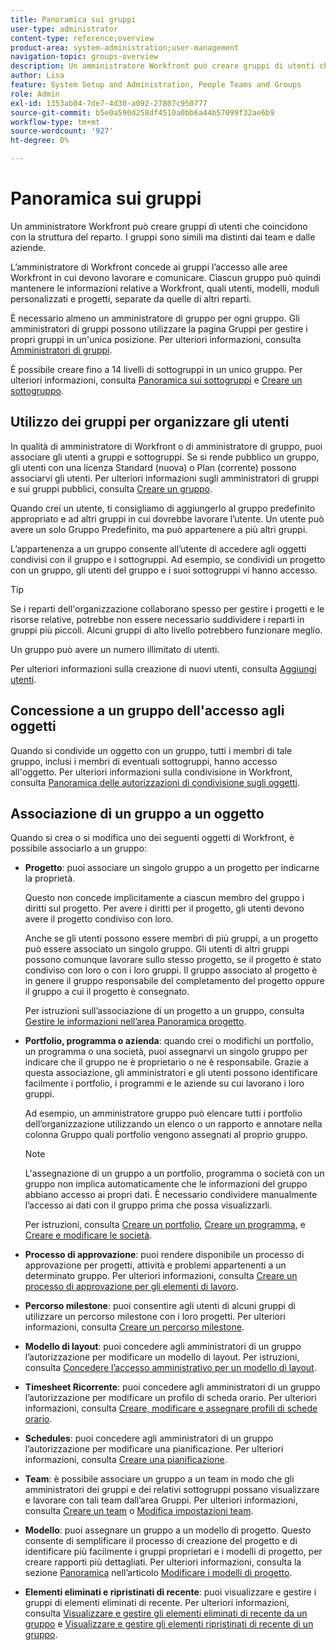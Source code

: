 ```yaml
---
title: Panoramica sui gruppi
user-type: administrator
content-type: reference;overview
product-area: system-administration;user-management
navigation-topic: groups-overview
description: Un amministratore Workfront può creare gruppi di utenti che coincidono con la struttura del reparto. I gruppi sono simili ma distinti dai team e dalle aziende.
author: Lisa
feature: System Setup and Administration, People Teams and Groups
role: Admin
exl-id: 1353ab04-7de7-4d30-a092-27807c950777
source-git-commit: b5e0a590d258df4510a0bb6a44b57099f32ae6b9
workflow-type: tm+mt
source-wordcount: '927'
ht-degree: 0%

---
```


# Panoramica sui gruppi

<!-- Audited: 01/2024 -->

Un amministratore Workfront può creare gruppi di utenti che coincidono con la struttura del reparto. I gruppi sono simili ma distinti dai team e dalle aziende.

L’amministratore di Workfront concede ai gruppi l’accesso alle aree Workfront in cui devono lavorare e comunicare. Ciascun gruppo può quindi mantenere le informazioni relative a Workfront, quali utenti, modelli, moduli personalizzati e progetti, separate da quelle di altri reparti.

È necessario almeno un amministratore di gruppo per ogni gruppo. Gli amministratori di gruppi possono utilizzare la pagina Gruppi per gestire i propri gruppi in un&#39;unica posizione. Per ulteriori informazioni, consulta [Amministratori di gruppi](../../../administration-and-setup/manage-groups/group-roles/group-administrators.md).

È possibile creare fino a 14 livelli di sottogruppi in un unico gruppo. Per ulteriori informazioni, consulta [Panoramica sui sottogruppi](../../../administration-and-setup/manage-groups/groups-overview/subgroups.md) e [Creare un sottogruppo](../../../administration-and-setup/manage-groups/create-and-manage-subgroups/create-a-subgroup.md).

## Utilizzo dei gruppi per organizzare gli utenti

In qualità di amministratore di Workfront o di amministratore di gruppo, puoi associare gli utenti a gruppi e sottogruppi. Se si rende pubblico un gruppo, gli utenti con una licenza Standard (nuova) o Plan (corrente) possono associarvi gli utenti. Per ulteriori informazioni sugli amministratori di gruppi e sui gruppi pubblici, consulta [Creare un gruppo](../../../administration-and-setup/manage-groups/create-and-manage-groups/create-a-group.md).

Quando crei un utente, ti consigliamo di aggiungerlo al gruppo predefinito appropriato e ad altri gruppi in cui dovrebbe lavorare l’utente. Un utente può avere un solo Gruppo Predefinito, ma può appartenere a più altri gruppi.

L’appartenenza a un gruppo consente all’utente di accedere agli oggetti condivisi con il gruppo e i sottogruppi. Ad esempio, se condividi un progetto con un gruppo, gli utenti del gruppo e i suoi sottogruppi vi hanno accesso.

>[!TIP]
>
>Se i reparti dell&#39;organizzazione collaborano spesso per gestire i progetti e le risorse relative, potrebbe non essere necessario suddividere i reparti in gruppi più piccoli. Alcuni gruppi di alto livello potrebbero funzionare meglio.

Un gruppo può avere un numero illimitato di utenti.

Per ulteriori informazioni sulla creazione di nuovi utenti, consulta [Aggiungi utenti](../../../administration-and-setup/add-users/add-users.md).

## Concessione a un gruppo dell&#39;accesso agli oggetti

Quando si condivide un oggetto con un gruppo, tutti i membri di tale gruppo, inclusi i membri di eventuali sottogruppi, hanno accesso all&#39;oggetto. Per ulteriori informazioni sulla condivisione in Workfront, consulta [Panoramica delle autorizzazioni di condivisione sugli oggetti](../../../workfront-basics/grant-and-request-access-to-objects/sharing-permissions-on-objects-overview.md).

## Associazione di un gruppo a un oggetto

Quando si crea o si modifica uno dei seguenti oggetti di Workfront, è possibile associarlo a un gruppo:

* **Progetto**: puoi associare un singolo gruppo a un progetto per indicarne la proprietà.

  Questo non concede implicitamente a ciascun membro del gruppo i diritti sul progetto. Per avere i diritti per il progetto, gli utenti devono avere il progetto condiviso con loro.

  Anche se gli utenti possono essere membri di più gruppi, a un progetto può essere associato un singolo gruppo. Gli utenti di altri gruppi possono comunque lavorare sullo stesso progetto, se il progetto è stato condiviso con loro o con i loro gruppi. Il gruppo associato al progetto è in genere il gruppo responsabile del completamento del progetto oppure il gruppo a cui il progetto è consegnato.

  Per istruzioni sull’associazione di un progetto a un gruppo, consulta [Gestire le informazioni nell’area Panoramica progetto](../../../manage-work/projects/manage-projects/understand-project-overview-area.md).

* **Portfolio, programma o azienda**: quando crei o modifichi un portfolio, un programma o una società, puoi assegnarvi un singolo gruppo per indicare che il gruppo ne è proprietario o ne è responsabile. Grazie a questa associazione, gli amministratori e gli utenti possono identificare facilmente i portfolio, i programmi e le aziende su cui lavorano i loro gruppi.

  Ad esempio, un amministratore gruppo può elencare tutti i portfolio dell’organizzazione utilizzando un elenco o un rapporto e annotare nella colonna Gruppo quali portfolio vengono assegnati al proprio gruppo.

  >[!NOTE]
  >
  >L&#39;assegnazione di un gruppo a un portfolio, programma o società con un gruppo non implica automaticamente che le informazioni del gruppo abbiano accesso ai propri dati. È necessario condividere manualmente l’accesso ai dati con il gruppo prima che possa visualizzarli.

  Per istruzioni, consulta [Creare un portfolio](../../../manage-work/portfolios/create-and-manage-portfolios/create-portfolios.md), [Creare un programma](../../../manage-work/portfolios/create-and-manage-programs/create-program.md), e [Creare e modificare le società](../../../administration-and-setup/set-up-workfront/organizational-setup/create-and-edit-companies.md).

* **Processo di approvazione**: puoi rendere disponibile un processo di approvazione per progetti, attività e problemi appartenenti a un determinato gruppo. Per ulteriori informazioni, consulta [Creare un processo di approvazione per gli elementi di lavoro](../../../administration-and-setup/customize-workfront/configure-approval-milestone-processes/create-approval-processes.md).
* **Percorso milestone**: puoi consentire agli utenti di alcuni gruppi di utilizzare un percorso milestone con i loro progetti. Per ulteriori informazioni, consulta [Creare un percorso milestone](../../../administration-and-setup/customize-workfront/configure-approval-milestone-processes/create-milestone-path.md).
* **Modello di layout**: puoi concedere agli amministratori di un gruppo l’autorizzazione per modificare un modello di layout. Per istruzioni, consulta [Concedere l’accesso amministrativo per un modello di layout](../../../administration-and-setup/customize-workfront/use-layout-templates/grant-admin-access-layout-template.md).

* **Timesheet Ricorrente**: puoi concedere agli amministratori di un gruppo l’autorizzazione per modificare un profilo di scheda orario. Per ulteriori informazioni, consulta [Creare, modificare e assegnare profili di schede orario](../../../timesheets/create-and-manage-timesheets/create-timesheet-profiles.md).

* **Schedules**: puoi concedere agli amministratori di un gruppo l’autorizzazione per modificare una pianificazione. Per ulteriori informazioni, consulta [Creare una pianificazione](../../../administration-and-setup/set-up-workfront/configure-timesheets-schedules/create-schedules.md).
* **Team**: è possibile associare un gruppo a un team in modo che gli amministratori dei gruppi e dei relativi sottogruppi possano visualizzare e lavorare con tali team dall’area Gruppi. Per ulteriori informazioni, consulta [Creare un team](../../../people-teams-and-groups/create-and-manage-teams/create-a-team.md) o [Modifica impostazioni team](../../../people-teams-and-groups/create-and-manage-teams/edit-team-settings.md).
* **Modello**: puoi assegnare un gruppo a un modello di progetto. Questo consente di semplificare il processo di creazione del progetto e di identificare più facilmente i gruppi proprietari e i modelli di progetto, per creare rapporti più dettagliati. Per ulteriori informazioni, consulta la sezione [Panoramica](../../../manage-work/projects/create-and-manage-templates/edit-templates.md#overview) nell’articolo [Modificare i modelli di progetto](../../../manage-work/projects/create-and-manage-templates/edit-templates.md).

* **Elementi eliminati e ripristinati di recente**: puoi visualizzare e gestire i gruppi di elementi eliminati di recente. Per ulteriori informazioni, consulta [Visualizzare e gestire gli elementi eliminati di recente da un gruppo](../../../administration-and-setup/manage-groups/work-with-group-objects/view-manage-groups-recently-deleted-objects.md) e [Visualizzare e gestire gli elementi ripristinati di recente di un gruppo](../../../administration-and-setup/manage-groups/work-with-group-objects/view-manage-groups-recently-restored-objects.md).

